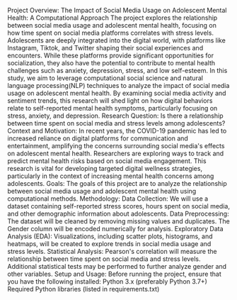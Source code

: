 Project Overview: The Impact of Social Media Usage on Adolescent Mental Health: A Computational Approach
The project explores the relationship between social media usage and adolescent mental health, focusing on how time spent on social media platforms correlates with stress levels. Adolescents are deeply integrated into the digital world, with platforms like Instagram, Tiktok, and Twitter shaping their social experiences and encounters. While these platforms provide significant opportunities for socialization, they also have the potential to contribute to mental health challenges such as anxiety, depression, stress, and low self-esteem.
In this study, we aim to leverage computational social science and natural language processing(NLP) techniques to analyze the impact of social media usage on adolescent mental health. By examining social media activity and sentiment trends, this research will shed light on how digital behaviors relate to self-reported mental health symptoms, particularly focusing on stress, anxiety, and depression.
Research Question:
Is there a relationship between time spent on social media and stress levels among adolescents?
Context and Motivation:
In recent years, the COVID-19 pandemic has led to increased reliance on digital platforms for communication and entertainment, amplifying the concerns surrounding social media's effects on adolescent mental health. Researchers are exploring ways to track and predict mental health risks based on social media engagement. This research is vital for developing targeted digital wellness strategies, particularly in the context of increasing mental health concerns among adolescents.
Goals: 
The goals of this project are to analyze the relationship between social media usage and adolescent mental health using computational methods.
Methodology:
Data Collection: We will use a dataset containing self-reported stress scores, hours spent on social media, and other demographic information about adolescents.
Data Preprocessing: The dataset will be cleaned by removing missing values and duplicates. The Gender column will be encoded numerically for analysis.
Exploratory Data Analysis (EDA): Visualizations, including scatter plots, histograms, and heatmaps, will be created to explore trends in social media usage and stress levels.
Statistical Analysis: Pearson's correlation will measure the relationship between time spent on social media and stress levels. Additional statistical tests may be performed to further analyze gender and other variables.
Setup and Usage:
Before running the project, ensure that you have the following installed:
Python 3.x (preferably Python 3.7+)
Required Python libraries (listed in requirements.txt)
